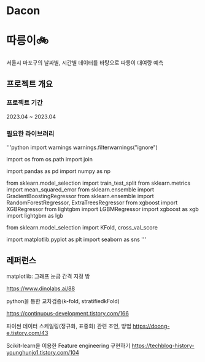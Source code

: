 # Dacon

# 따릉이🚲
서울시 마포구의 날짜별, 시간별 데이터를 바탕으로 따릉이 대여량 예측

## 프로젝트 개요

### 프로젝트 기간

2023.04 ~ 2023.04

### 필요한 라이브러리
'''python
import warnings
warnings.filterwarnings("ignore")

import os
from os.path import join

import pandas as pd
import numpy as np

from sklearn.model_selection import train_test_split
from sklearn.metrics import mean_squared_error
from sklearn.ensemble import GradientBoostingRegressor
from sklearn.ensemble import RandomForestRegressor, ExtraTreesRegressor
from xgboost import XGBRegressor
from lightgbm import LGBMRegressor
import xgboost as xgb
import lightgbm as lgb

from sklearn.model_selection import KFold, cross_val_score

import matplotlib.pyplot as plt
import seaborn as sns
'''

## 레퍼런스

matplotlib: 그래프 눈금 간격 지정 방

https://www.dinolabs.ai/88

python을 통한 교차검증(k-fold, stratifiedkFold)

https://continuous-development.tistory.com/166

파이썬 데이터 스케일링(정규화, 표중화) 관련 조언, 방법
https://doong-e.tistory.com/43

Scikit-learn을 이용한 Feature engineering 구현하기
https://techblog-history-younghunjo1.tistory.com/104 
